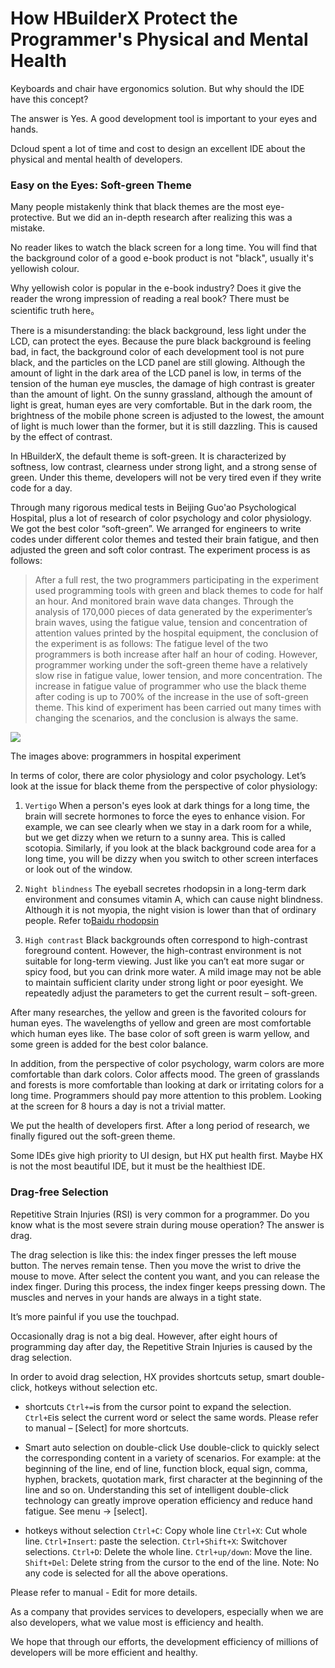 # How HBuilderX Protect the Programmer's Physical and Mental Health

Keyboards and chair have ergonomics solution. But why should the IDE have this concept?

The answer is Yes. A good development tool is important to your eyes and hands.

Dcloud spent a lot of time and cost to design an excellent IDE about the physical and mental health of developers.


### Easy on the Eyes: Soft-green Theme

Many people mistakenly think that black themes are the most eye-protective. But we did an in-depth research after realizing this was a mistake.

No reader likes to watch the black screen for a long time. You will find that the background color of a good e-book product is not "black", usually it's yellowish colour. 

Why yellowish color is popular in the e-book industry? Does it give the reader the wrong impression of reading a real book? There must be scientific truth here。

There is a misunderstanding: the black background, less light under the LCD, can protect the eyes. Because the pure black background is feeling bad, in fact, the background color of each development tool is not pure black, and the particles on the LCD panel are still glowing. Although the amount of light in the dark area of the LCD panel is low, in terms of the tension of the human eye muscles, the damage of high contrast is greater than the amount of light. On the sunny grassland, although the amount of light is great, human eyes are very comfortable. But in the dark room, the brightness of the mobile phone screen is adjusted to the lowest, the amount of light is much lower than the former, but it is still dazzling. This is caused by the effect of contrast.

In HBuilderX, the default theme is soft-green. It is characterized by softness, low contrast, clearness under strong light, and a strong sense of green. Under this theme, developers will not be very tired even if they write code for a day.

Through many rigorous medical tests in Beijing Guo'ao Psychological Hospital, plus a lot of research of color psychology and color physiology. We got the best color “soft-green”. We arranged for engineers to write codes under different color themes and tested their brain fatigue, and then adjusted the green and soft color contrast. The experiment process is as follows:


> After a full rest, the two programmers participating in the experiment used programming tools with green and black themes to code for half an hour. And monitored brain wave data changes. 
> Through the analysis of 170,000 pieces of data generated by the experimenter’s brain waves, using the fatigue value, tension and concentration of attention values printed by the hospital equipment, the conclusion of the experiment is as follows:
> The fatigue level of the two programmers is both increase after half an hour of coding. However, programmer working under the soft-green theme have a relatively slow rise in fatigue value, lower tension, and more concentration.
> The increase in fatigue value of programmer who use the black theme after coding is up to 700% of the increase in the use of soft-green theme. 
> This kind of experiment has been carried out many times with changing the scenarios, and the conclusion is always the same.

![](http://dcloud.io/images/pic-2.jpg)

The images above: programmers in hospital experiment

In terms of color, there are color physiology and color psychology. Let’s look at the issue for black theme from the perspective of color physiology:

1. `Vertigo`
When a person's eyes look at dark things for a long time, the brain will secrete hormones to force the eyes to enhance vision. 
For example, we can see clearly when we stay in a dark room for a while, but we get dizzy when we return to a sunny area. This is called scotopia. 
Similarly, if you look at the black background code area for a long time, you will be dizzy when you switch to other screen interfaces or look out of the window.

2. `Night blindness`
The eyeball secretes rhodopsin in a long-term dark environment and consumes vitamin A, which can cause night blindness. Although it is not myopia, the night vision is lower than that of ordinary people.
Refer to[Baidu rhodopsin](https://baike.baidu.com/item/%E8%A7%86%E7%B4%AB%E7%BA%A2%E8%B4%A8)

3. `High contrast`
Black backgrounds often correspond to high-contrast foreground content. However, the high-contrast environment is not suitable for long-term viewing. 
Just like you can’t eat more sugar or spicy food, but you can drink more water.
A mild image may not be able to maintain sufficient clarity under strong light or poor eyesight. We repeatedly adjust the parameters to get the current result – soft-green.

After many researches, the yellow and green is the favorited colours for human eyes.
The wavelengths of yellow and green are most comfortable which human eyes like.
The base color of soft green is warm yellow, and some green is added for the best color balance.

In addition, from the perspective of color psychology, warm colors are more comfortable than dark colors. 
Color affects mood. The green of grasslands and forests is more comfortable than looking at dark or irritating colors for a long time.
Programmers should pay more attention to this problem. Looking at the screen for 8 hours a day is not a trivial matter.

We put the health of developers first. After a long period of research, we finally figured out the soft-green theme.

Some IDEs give high priority to UI design, but HX put health first. Maybe HX is not the most beautiful IDE, but it must be the healthiest IDE.

### Drag-free Selection

Repetitive Strain Injuries (RSI) is very common for a programmer. Do you know what is the most severe strain during mouse operation? The answer is drag.

The drag selection is like this: the index finger presses the left mouse button. The nerves remain tense. Then you move the wrist to drive the mouse to move. After select the content you want, and you can release the index finger. During this process, the index finger keeps pressing down. The muscles and nerves in your hands are always in a tight state.

It’s more painful if you use the touchpad.

Occasionally drag is not a big deal. However, after eight hours of programming day after day, the Repetitive Strain Injuries is caused by the drag selection.

In order to avoid drag selection, HX provides shortcuts setup, smart double-click, hotkeys without selection etc.

- shortcuts
`Ctrl+=`is from the cursor point to expand the selection. `Ctrl+E`is select the current word or select the same words. Please refer to manual – [Select] for more shortcuts.

- Smart auto selection on double-click
Use double-click to quickly select the corresponding content in a variety of scenarios. For example: at the beginning of the line, end of line, function block, equal sign, comma, hyphen, brackets, quotation mark, first character at the beginning of the line and so on. 
Understanding this set of intelligent double-click technology can greatly improve operation efficiency and reduce hand fatigue.
See menu -> [select].

- hotkeys without selection
`Ctrl+C`: Copy whole line
`Ctrl+X`: Cut whole line.
`Ctrl+Insert`: paste the selection. 
`Ctrl+Shift+X`: Switchover selections.
`Ctrl+D`: Delete the whole line.
`Ctrl+up/down`: Move the line. 
`Shift+Del`: Delete string from the cursor to the end of the line. 
Note: No any code is selected for all the above operations.

Please refer to manual - Edit for more details.  

As a company that provides services to developers, especially when we are also developers, what we value most is efficiency and health.

We hope that through our efforts, the development efficiency of millions of developers will be more efficient and healthy.
